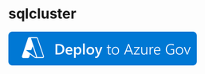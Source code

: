 # sqlcluster


[![Deploy To Azure US Gov](https://raw.githubusercontent.com/Azure/azure-quickstart-templates/master/1-CONTRIBUTION-GUIDE/images/deploytoazuregov.svg?sanitize=true)](https://portal.azure.us/#create/Microsoft.Template/uri/https%3A%2F%2Fraw.githubusercontent.com%2Fmalikfai%2Fsqlcluster%2Fmain%2FAlwaysOnFCI%2Fazuredeploy.json)